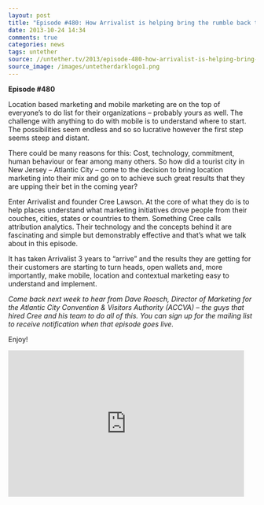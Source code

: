 ```yaml
---
layout: post
title: "Episode #480: How Arrivalist is helping bring the rumble back to the Atlantic City promenade – with founder Cree Lawson"
date: 2013-10-24 14:34
comments: true
categories: news
tags: untether
source: //untether.tv/2013/episode-480-how-arrivalist-is-helping-bring-the-rumble-back-to-the-atlantic-city-promenade-with-founder-cree-lawson/
source_image: /images/untetherdarklogo1.png
---
```


**Episode #480**

Location based marketing and mobile marketing are on the top of everyone’s to do list for their organizations – probably yours as well. The challenge with anything to do with mobile is to understand where to start. The possibilities seem endless and so so lucrative however the first step seems steep and distant.

There could be many reasons for this: Cost, technology, commitment, human behaviour or fear among many others. So how did a tourist city in New Jersey – Atlantic City – come to the decision to bring location marketing into their mix and go on to achieve such great results that they are upping their bet in the coming year?

Enter Arrivalist and founder Cree Lawson. At the core of what they do is to help places understand what marketing initiatives drove people from their couches, cities, states or countries to them. Something Cree calls attribution analytics. Their technology and the concepts behind it are fascinating and simple but demonstrably effective and that’s what we talk about in this episode.

It has taken Arrivalist 3 years to “arrive” and the results they are getting for their customers are starting to turn heads, open wallets and, more importantly, make mobile, location and contextual marketing easy to understand and implement.

*Come back next week to hear from Dave Roesch, Director of Marketing for the Atlantic City Convention & Visitors Authority (ACCVA) – the guys that hired Cree and his team to do all of this. You can sign up for the mailing list to receive notification when that episode goes live.*

Enjoy!

<iframe class="wistia_embed" name="wistia_embed" src="http://fast.wistia.net/embed/iframe/pjo3o9a76c?canonicalUrl=http%3A%2F%2Funtether.tv%2F2013%2Fepisode-480-how-arrivalist-is-helping-bring-the-rumble-back-to-the-atlantic-city-promenade-with-founder-cree-lawson%2F&canonicalTitle=Episode%20%23480%3A%20How%20Arrivalist%20is%20helping%20bring%20the%20rumble%20back%20to%20the%20Atlantic%20City%20promenade%20%E2%80%93%20with%20founder%20Cree%20Lawson%20%7C%20%40UNTETHER.tv" allowtransparency="true" frameborder="0" scrolling="no" width="480" height="298"></iframe>